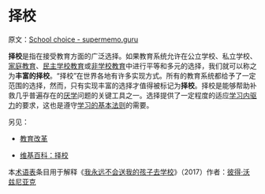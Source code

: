 # 择校

原文：[School choice - supermemo.guru](https://supermemo.guru/wiki/School_choice)

**择校**是指在接受教育方面的广泛选择。如果教育系统允许在公立学校、私立学校、[家庭教育](https://supermemo.guru/wiki/Homeschooling)、[民主学校教育](https://supermemo.guru/wiki/Democratic_school)或[非学校教育](https://supermemo.guru/wiki/Unschooling)中进行平等和多元的选择，我们就可以称之为**丰富的择校**。“择校”在世界各地有许多实现方式。所有的教育系统都给予了一定范围的选择，然而，只有实现丰富的选择才值得被标记为**择校**。择校是能够帮助补救几乎普遍存在的[厌学](https://supermemo.guru/wiki/Why_kids_hate_school%3F)问题的关键工具之一。选择提供了一定程度的适应[学习内驱力](https://supermemo.guru/wiki/Learn_drive)的要求，这也是遵守[学习的基本法则](https://supermemo.guru/wiki/Fundamental_law_of_learning)的需要。

另见：

- [教育改革](https://supermemo.guru/wiki/Grand_Education_Reform)

- [维基百科：择校](https://en.wikipedia.org/wiki/School_choice)

本[术语表](https://supermemo.guru/wiki/Glossary)条目用于解释《[我永远不会送我的孩子去学校](https://supermemo.guru/wiki/Problem_of_Schooling)》（2017）作者：[彼得·沃兹尼亚克](https://supermemo.guru/wiki/Piotr_Wozniak)